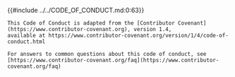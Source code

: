 {{#include ../../CODE_OF_CONDUCT.md:0:63}}

```admonish info "Attribution"
This Code of Conduct is adapted from the [Contributor Covenant](https://www.contributor-covenant.org), version 1.4,
available at https://www.contributor-covenant.org/version/1/4/code-of-conduct.html

For answers to common questions about this code of conduct, see
[https://www.contributor-covenant.org/faq](https://www.contributor-covenant.org/faq)
```
